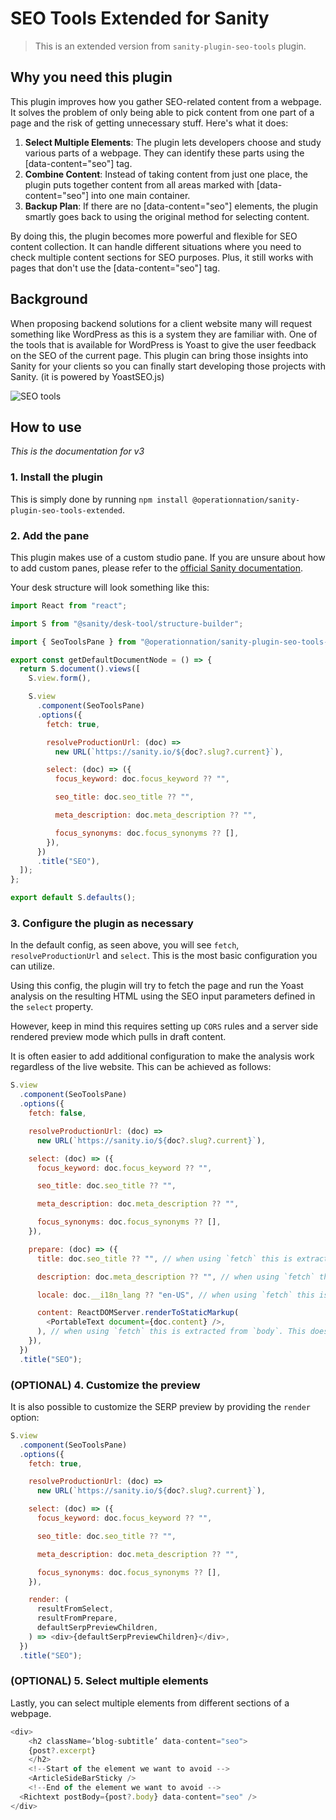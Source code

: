 # SEO Tools Extended for Sanity

> This is an extended version from `sanity-plugin-seo-tools` plugin.

## Why you need this plugin

This plugin improves how you gather SEO-related content from a webpage. It solves the problem of only being able to pick content from one part of a page and the risk of getting unnecessary stuff. Here's what it does:

1.  **Select Multiple Elements**: The plugin lets developers choose and study various parts of a webpage. They can identify these parts using the [data-content="seo"] tag.
2.  **Combine Content**: Instead of taking content from just one place, the plugin puts together content from all areas marked with [data-content="seo"] into one main container.
3.  **Backup Plan**: If there are no [data-content="seo"] elements, the plugin smartly goes back to using the original method for selecting content.

By doing this, the plugin becomes more powerful and flexible for SEO content collection. It can handle different situations where you need to check multiple content sections for SEO purposes. Plus, it still works with pages that don't use the [data-content="seo"] tag.

## Background

When proposing backend solutions for a client website many will request something like WordPress as this is a system they are familiar with. One of the tools that is available for WordPress is Yoast to give the user feedback on the SEO of the current page. This plugin can bring those insights into Sanity for your clients so you can finally start developing those projects with Sanity. (it is powered by YoastSEO.js)

![SEO tools](https://raw.githubusercontent.com/LiamMartens/sanity-plugin-seo-tools/master/doc/img/plugin.gif)

## How to use

_This is the documentation for v3_

### 1. Install the plugin

This is simply done by running `npm install @operationnation/sanity-plugin-seo-tools-extended`.

### 2. Add the pane

This plugin makes use of a custom studio pane. If you are unsure about how to add custom panes, please refer to the [official Sanity documentation](https://www.sanity.io/docs/create-custom-document-views-with-structure-builder).

Your desk structure will look something like this:

```js
import React from "react";

import S from "@sanity/desk-tool/structure-builder";

import { SeoToolsPane } from "@operationnation/sanity-plugin-seo-tools-extended";

export const getDefaultDocumentNode = () => {
  return S.document().views([
    S.view.form(),

    S.view
      .component(SeoToolsPane)
      .options({
        fetch: true,

        resolveProductionUrl: (doc) =>
          new URL(`https://sanity.io/${doc?.slug?.current}`),

        select: (doc) => ({
          focus_keyword: doc.focus_keyword ?? "",

          seo_title: doc.seo_title ?? "",

          meta_description: doc.meta_description ?? "",

          focus_synonyms: doc.focus_synonyms ?? [],
        }),
      })
      .title("SEO"),
  ]);
};

export default S.defaults();
```

### 3. Configure the plugin as necessary

In the default config, as seen above, you will see `fetch`, `resolveProductionUrl` and `select`. This is the most basic configuration you can utilize.

Using this config, the plugin will try to fetch the page and run the Yoast analysis on the resulting HTML using the SEO input parameters defined in the `select` property.

However, keep in mind this requires setting up `CORS` rules and a server side rendered preview mode which pulls in draft content.

It is often easier to add additional configuration to make the analysis work regardless of the live website. This can be achieved as follows:

```js
S.view
  .component(SeoToolsPane)
  .options({
    fetch: false,

    resolveProductionUrl: (doc) =>
      new URL(`https://sanity.io/${doc?.slug?.current}`),

    select: (doc) => ({
      focus_keyword: doc.focus_keyword ?? "",

      seo_title: doc.seo_title ?? "",

      meta_description: doc.meta_description ?? "",

      focus_synonyms: doc.focus_synonyms ?? [],
    }),

    prepare: (doc) => ({
      title: doc.seo_title ?? "", // when using `fetch` this is extracted from the <title> tag

      description: doc.meta_description ?? "", // when using `fetch` this is extracted from the <meta name="description" /> tag

      locale: doc.__i18n_lang ?? "en-US", // when using `fetch` this is extracted from the `lang` attribute of the root tag

      content: ReactDOMServer.renderToStaticMarkup(
        <PortableText document={doc.content} />,
      ), // when using `fetch` this is extracted from `body`. This does not need to be an exact copy of your live website, but should match the semantic structure for proper analysis
    }),
  })
  .title("SEO");
```

### (OPTIONAL) 4. Customize the preview

It is also possible to customize the SERP preview by providing the `render` option:

```js
S.view
  .component(SeoToolsPane)
  .options({
    fetch: true,

    resolveProductionUrl: (doc) =>
      new URL(`https://sanity.io/${doc?.slug?.current}`),

    select: (doc) => ({
      focus_keyword: doc.focus_keyword ?? "",

      seo_title: doc.seo_title ?? "",

      meta_description: doc.meta_description ?? "",

      focus_synonyms: doc.focus_synonyms ?? [],
    }),

    render: (
      resultFromSelect,
      resultFromPrepare,
      defaultSerpPreviewChildren,
    ) => <div>{defaultSerpPreviewChildren}</div>,
  })
  .title("SEO");
```

### (OPTIONAL) 5. Select multiple elements

Lastly, you can select multiple elements from different sections of a webpage.

```js
<div>
	<h2 className=’blog-subtitle’ data-content="seo">
    {post?.excerpt}
	</h2>
	<!--Start of the element we want to avoid -->
	<ArticleSideBarSticky />
	<!--End of the element we want to avoid -->
  <Richtext postBody={post?.body} data-content="seo" />
</div>
```

